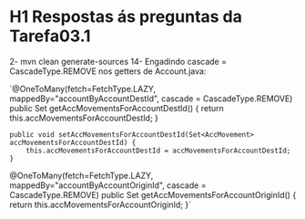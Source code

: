 # H1 Respostas ás preguntas da Tarefa03.1
2- mvn clean generate-sources
14- Engadindo cascade = CascadeType.REMOVE nos getters de Account.java: 

`@OneToMany(fetch=FetchType.LAZY, mappedBy="accountByAccountDestId", cascade = CascadeType.REMOVE)
    public Set<AccMovement> getAccMovementsForAccountDestId() {
        return this.accMovementsForAccountDestId;
    }
    
    public void setAccMovementsForAccountDestId(Set<AccMovement> accMovementsForAccountDestId) {
        this.accMovementsForAccountDestId = accMovementsForAccountDestId;
    }

@OneToMany(fetch=FetchType.LAZY, mappedBy="accountByAccountOriginId", cascade =  CascadeType.REMOVE)
    public Set<AccMovement> getAccMovementsForAccountOriginId() {
        return this.accMovementsForAccountOriginId;
    }`
    
